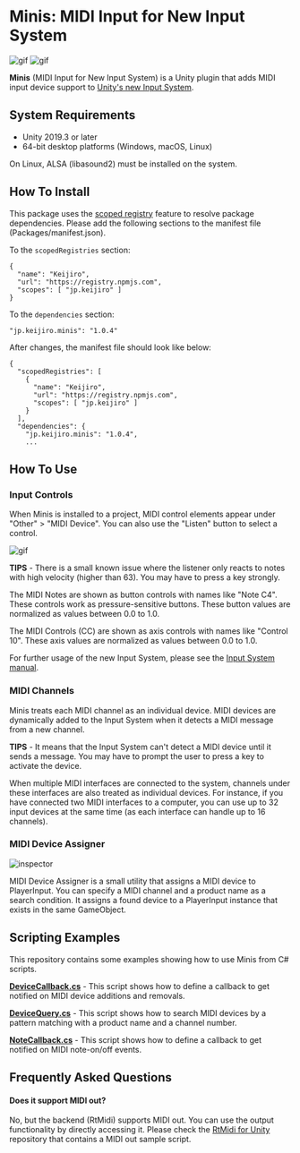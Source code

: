 Minis: MIDI Input for New Input System
======================================

![gif](https://i.imgur.com/xo9BgV4.gif)
![gif](https://i.imgur.com/UFqQcEz.gif)

**Minis** (MIDI Input for New Input System) is a Unity plugin that adds MIDI
input device support to [Unity's new Input System].

[Unity's new Input System]:
  https://blogs.unity3d.com/2019/10/14/introducing-the-new-input-system/

System Requirements
-------------------

- Unity 2019.3 or later
- 64-bit desktop platforms (Windows, macOS, Linux)

On Linux, ALSA (libasound2) must be installed on the system.

How To Install
--------------

This package uses the [scoped registry] feature to resolve package
dependencies. Please add the following sections to the manifest file
(Packages/manifest.json).

[scoped registry]: https://docs.unity3d.com/Manual/upm-scoped.html

To the `scopedRegistries` section:

```
{
  "name": "Keijiro",
  "url": "https://registry.npmjs.com",
  "scopes": [ "jp.keijiro" ]
}
```

To the `dependencies` section:

```
"jp.keijiro.minis": "1.0.4"
```

After changes, the manifest file should look like below:

```
{
  "scopedRegistries": [
    {
      "name": "Keijiro",
      "url": "https://registry.npmjs.com",
      "scopes": [ "jp.keijiro" ]
    }
  ],
  "dependencies": {
    "jp.keijiro.minis": "1.0.4",
    ...
```

How To Use
----------

### Input Controls

When Minis is installed to a project, MIDI control elements appear under
"Other" > "MIDI Device". You can also use the "Listen" button to select a
control.

![gif](https://i.imgur.com/nFzQM2M.gif)

**TIPS** - There is a small known issue where the listener only reacts to notes
with high velocity (higher than 63). You may have to press a key strongly.

The MIDI Notes are shown as button controls with names like "Note C4". These
controls work as pressure-sensitive buttons. These button values are normalized
as values between 0.0 to 1.0.

The MIDI Controls (CC) are shown as axis controls with names like "Control 10".
These axis values are normalized as values between 0.0 to 1.0.

For further usage of the new Input System, please see the [Input System manual].

[Input System manual]:
  https://docs.unity3d.com/Packages/com.unity.inputsystem@latest/

### MIDI Channels

Minis treats each MIDI channel as an individual device. MIDI devices are
dynamically added to the Input System when it detects a MIDI message from a
new channel.

**TIPS** - It means that the Input System can't detect a MIDI device until it
sends a message. You may have to prompt the user to press a key to activate the
device.

When multiple MIDI interfaces are connected to the system, channels under these
interfaces are also treated as individual devices. For instance, if you have
connected two MIDI interfaces to a computer, you can use up to 32 input devices
at the same time (as each interface can handle up to 16 channels).

### MIDI Device Assigner

![inspector](https://i.imgur.com/xHkTuOgm.jpg)

MIDI Device Assigner is a small utility that assigns a MIDI device to
PlayerInput. You can specify a MIDI channel and a product name as a search
condition. It assigns a found device to a PlayerInput instance that exists in
the same GameObject.

Scripting Examples
------------------

This repository contains some examples showing how to use Minis from C# scripts.

[**DeviceCallback.cs**](Assets/Script/DeviceCallback.cs) - This script shows
how to define a callback to get notified on MIDI device additions and removals.

[**DeviceQuery.cs**](Assets/Script/DeviceQuery.cs) - This script shows how to
search MIDI devices by a pattern matching with a product name and a channel
number.

[**NoteCallback.cs**](Assets/Script/NoteCallback.cs) - This script shows how to
define a callback to get notified on MIDI note-on/off events.

Frequently Asked Questions
--------------------------

#### Does it support MIDI out?

No, but the backend (RtMidi) supports MIDI out. You can use the output
functionality by directly accessing it. Please check the [RtMidi for Unity]
repository that contains a MIDI out sample script.

[RtMidi for Unity]: https://github.com/keijiro/jp.keijiro.rtmidi
